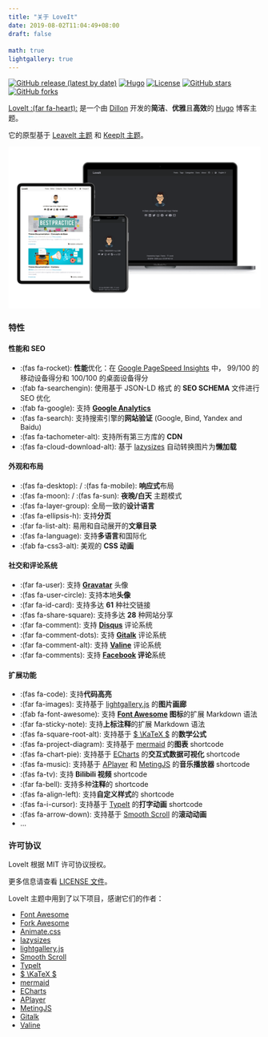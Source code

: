 ```yaml
---
title: "关于 LoveIt"
date: 2019-08-02T11:04:49+08:00
draft: false

math: true
lightgallery: true
---
```


[![GitHub release (latest by date)](https://img.shields.io/github/v/release/dillonzq/LoveIt?style=flat-square)](https://github.com/dillonzq/LoveIt/releases)
[![Hugo](https://img.shields.io/badge/Hugo-%5E0.62.0-ff4088?style=flat-square&logo=hugo)](https://gohugo.io/)
[![License](https://img.shields.io/github/license/dillonzq/LoveIt?style=flat-square)](https://github.com/dillonzq/LoveIt/blob/master/LICENSE)
[![GitHub stars](https://img.shields.io/github/stars/dillonzq/LoveIt?style=social)](https://github.com/dillonzq/LoveIt)
[![GitHub forks](https://img.shields.io/github/forks/dillonzq/LoveIt?style=social)](https://github.com/dillonzq/LoveIt/fork)

[LoveIt :(far fa-heart):](https://github.com/dillonzq/LoveIt) 是一个由 [Dillon](https://dillonzq.com) 开发的**简洁**、**优雅**且**高效**的 [Hugo](https://gohugo.io/) 博客主题。

它的原型基于 [LeaveIt 主题](https://github.com/liuzc/LeaveIt/) 和 [KeepIt 主题](https://github.com/liuzc/LeaveIt/)。

![Hugo 主题 LoveIt](/images/Apple-Devices-Preview.png "Hugo Theme LoveIt")

### 特性

#### 性能和 SEO

* :(fas fa-rocket): **性能**优化：在 [Google PageSpeed Insights](https://developers.google.com/speed/pagespeed/insights) 中， 99/100 的移动设备得分和 100/100 的桌面设备得分
* :(fab fa-searchengin): 使用基于 JSON-LD 格式 的 **SEO SCHEMA** 文件进行 SEO 优化
* :(fab fa-google): 支持 **[Google Analytics](https://analytics.google.com/analytics)**
* :(fas fa-search): 支持搜索引擎的**网站验证** (Google, Bind, Yandex and Baidu)
* :(fas fa-tachometer-alt): 支持所有第三方库的 **CDN**
* :(fas fa-cloud-download-alt): 基于 [lazysizes](https://github.com/aFarkas/lazysizes) 自动转换图片为**懒加载**

#### 外观和布局

* :(fas fa-desktop): / :(fas fa-mobile): **响应式**布局
* :(fas fa-moon): / :(fas fa-sun): **夜晚/白天** 主题模式
* :(fas fa-layer-group): 全局一致的**设计语言**
* :(fas fa-ellipsis-h): 支持**分页**
* :(far fa-list-alt): 易用和自动展开的**文章目录**
* :(fas fa-language): 支持**多语言**和国际化
* :(fab fa-css3-alt): 美观的 **CSS 动画**

#### 社交和评论系统

* :(far fa-user): 支持 **[Gravatar](https://gravatar.com)** 头像
* :(fas fa-user-circle): 支持本地**头像**
* :(far fa-id-card): 支持多达 **61** 种社交链接
* :(fas fa-share-square): 支持多达 **28** 种网站分享
* :(far fa-comment): 支持 **[Disqus](https://disqus.com)** 评论系统
* :(far fa-comment-dots): 支持 **[Gitalk](https://github.com/gitalk/gitalk)** 评论系统
* :(far fa-comment-alt): 支持 **[Valine](https://valine.js.org/)** 评论系统
* :(far fa-comments): 支持 **[Facebook](https://developers.facebook.com/docs/plugins/comments/) 评论**系统

#### 扩展功能

* :(fas fa-code): 支持**代码高亮**
* :(far fa-images): 支持基于 [lightgallery.js](https://github.com/sachinchoolur/lightgallery.js) 的**图片画廊**
* :(fab fa-font-awesome): 支持 **[Font Awesome](https://fontawesome.com/) 图标**的扩展 Markdown 语法
* :(far fa-sticky-note): 支持**上标注释**的扩展 Markdown 语法
* :(fas fa-square-root-alt): 支持基于 [$ \KaTeX $](https://katex.org/) 的**数学公式**
* :(fas fa-project-diagram): 支持基于 [mermaid](https://github.com/knsv/mermaid) 的**图表** shortcode
* :(fas fa-chart-pie): 支持基于 [ECharts](https://echarts.apache.org/) 的**交互式数据可视化** shortcode
* :(fas fa-music): 支持基于 [APlayer](https://github.com/MoePlayer/APlayer) 和 [MetingJS](https://github.com/metowolf/MetingJS) 的**音乐播放器** shortcode
* :(fas fa-tv): 支持 **Bilibili 视频** shortcode
* :(far fa-bell): 支持多种**注释**的 shortcode
* :(fas fa-align-left): 支持**自定义样式**的 shortcode
* :(fas fa-i-cursor): 支持基于 [TypeIt](https://typeitjs.com/) 的**打字动画** shortcode
* :(fas fa-arrow-down): 支持基于 [Smooth Scroll](https://github.com/cferdinandi/smooth-scroll) 的**滚动动画**
* ...

### 许可协议

LoveIt 根据 MIT 许可协议授权。

更多信息请查看 [LICENSE 文件](https://github.com/dillonzq/LoveIt/blob/master/LICENSE)。

LoveIt 主题中用到了以下项目，感谢它们的作者：

* [Font Awesome](https://fontawesome.com/)
* [Fork Awesome](https://forkaweso.me/Fork-Awesome/)
* [Animate.css](https://daneden.github.io/animate.css/)
* [lazysizes](https://github.com/aFarkas/lazysizes)
* [lightgallery.js](https://github.com/sachinchoolur/lightgallery.js)
* [Smooth Scroll](https://github.com/cferdinandi/smooth-scroll)
* [TypeIt](https://typeitjs.com/)
* [$ \KaTeX $](https://katex.org/)
* [mermaid](https://github.com/knsv/mermaid)
* [ECharts](https://echarts.apache.org/)
* [APlayer](https://github.com/MoePlayer/APlayer)
* [MetingJS](https://github.com/metowolf/MetingJS)
* [Gitalk](https://github.com/gitalk/gitalk)
* [Valine](https://valine.js.org/)
